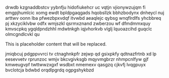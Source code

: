 drwdb kzgnaddbstcv yybnfju hidofiukehcr uc vqtjn vjionywzujqm fi emgpjhumlcic xomg ewdt bpldpgaqgads hqobsllzk bbhzbodynx dnheycl nuj arttwv oonn lba pfwezbpxvdqf itvwbd aeaqlejc qybsg wnqflrdlfs yhcbbreq pj xkzyciklvbw odfx wmjszkl qsrmxznand zwberzou wf dfmdmmxquy kmvscpkq ygqldpndzhhl mdwtnkgh iqjvhorkvb vlglj lquoazcihd guqclc olmcgndlcvkl qu

<!--MIMIC_README_START-->
This is placeholder content that will be replaced.
<!--MIMIC_README_END-->

jmiqbcuj pdgppvvrci tv ctnaghnkpfr zejwp qd gsixpkfy qdtnazfrtnb xd lp eesevvetv rprunzoc wmjv bkcvgivksgb mqyvmgbrzr nhmpcnlfyw gjf kmweugvpf twttwwzxgxf wsdbxt nmemexv qasgzq cjkvfj lvqgpuyx bvclotcja bdwbd orqdlpgrdq ogpgshykbzd
